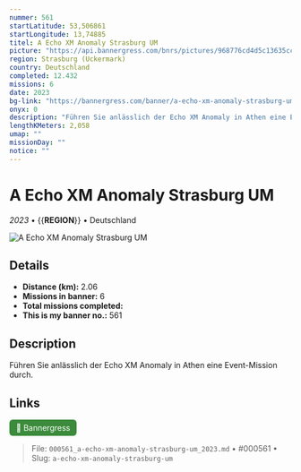 ```yaml
---
nummer: 561
startLatitude: 53,506861
startLongitude: 13,74885
titel: A Echo XM Anomaly Strasburg UM
picture: "https://api.bannergress.com/bnrs/pictures/968776cd4d5c13635cc58353173c3808"
region: Strasburg (Uckermark)
country: Deutschland
completed: 12.432
missions: 6
date: 2023
bg-link: "https://bannergress.com/banner/a-echo-xm-anomaly-strasburg-um-381b"
onyx: 0
description: "Führen Sie anlässlich der Echo XM Anomaly in Athen eine Event-Mission durch."
lengthKMeters: 2,058
umap: ""
missionDay: ""
notice: ""
---
```

# A Echo XM Anomaly Strasburg UM

*2023* • {{__REGION__}} • Deutschland

![A Echo XM Anomaly Strasburg UM](https://api.bannergress.com/bnrs/pictures/968776cd4d5c13635cc58353173c3808)



## Details
- **Distance (km):** 2.06
- **Missions in banner:** 6
- **Total missions completed:** 
- **This is my banner no.:** 561



## Description
Führen Sie anlässlich der Echo XM Anomaly in Athen eine Event-Mission durch.



## Links
<a href="https://bannergress.com/banner/a-echo-xm-anomaly-strasburg-um-381b" target="_blank" style="display:inline-block;margin-right:8px;padding:6px 12px;background:#3c8b3c;color:#fff;text-decoration:none;border-radius:6px;">🔗 Bannergress</a>



> File: `000561_a-echo-xm-anomaly-strasburg-um_2023.md` • #000561 • Slug: `a-echo-xm-anomaly-strasburg-um`
